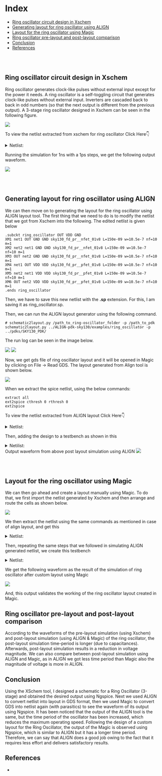 # Index
- [Ring oscillator circuit design in Xschem](https://github.com/syedimaduddin/msvsd4bituc/tree/main/Week-4#ring-oscillator-circuit-desing-in-xschem)
- [Generating layout for ring oscillator using ALIGN](https://github.com/syedimaduddin/msvsd4bituc/tree/main/Week-4#generating-layout-for-ring-oscillator-using-align)
- [Layout for the ring oscillator using Magic](https://github.com/syedimaduddin/msvsd4bituc/tree/main/Week-4#generating-layout-for-ring-oscillator-using-align)
- [Ring oscillator pre-layout and post-layout comparison](https://github.com/syedimaduddin/msvsd4bituc/blob/main/Week-4/README.md#ring-oscillator-pre-layout-and-post-layout-comparison)
- [Conclusion](https://github.com/syedimaduddin/msvsd4bituc/edit/main/Week-4/README.md#conclusion)
- [References](https://github.com/syedimaduddin/msvsd4bituc/edit/main/Week-4/README.md#references)

<br><br>

## Ring oscillator circuit design in Xschem

Ring oscillator generates clock-like pulses without external input except for the power it needs. A ring oscillator is a self-toggling circuit that generates clock-like pulses without external input. Inverters are cascaded back to back in odd numbers (so that the next output is different from the previous output). A 3-stage ring oscillator designed in Xschem can be seen in the following figure. 

<img src="./Images/ring_oscillator_schematic.png">

To view the netlist extracted from xschem for ring oscillator Click Here👇
<details><summary>Netlist:</summary> 

```
** sch_path: /home/syedimaduddin/Desktop/VSD_PD_Research_Program/Week-4/xschem/ring_oscillator.sch
**.subckt ring_oscillator
XM1 net1 out GND GND sky130_fd_pr__nfet_01v8 L=0.15 W=1 nf=1 ad='int((nf+1)/2) * W/nf * 0.29' as='int((nf+2)/2) * W/nf * 0.29'
+ pd='2*int((nf+1)/2) * (W/nf + 0.29)' ps='2*int((nf+2)/2) * (W/nf + 0.29)' nrd='0.29 / W' nrs='0.29 / W'
+ sa=0 sb=0 sd=0 mult=1 m=1
XM2 net2 net1 GND GND sky130_fd_pr__nfet_01v8 L=0.15 W=1 nf=1 ad='int((nf+1)/2) * W/nf * 0.29' as='int((nf+2)/2) * W/nf * 0.29'
+ pd='2*int((nf+1)/2) * (W/nf + 0.29)' ps='2*int((nf+2)/2) * (W/nf + 0.29)' nrd='0.29 / W' nrs='0.29 / W'
+ sa=0 sb=0 sd=0 mult=1 m=1
XM3 out net2 GND GND sky130_fd_pr__nfet_01v8 L=0.15 W=1 nf=1 ad='int((nf+1)/2) * W/nf * 0.29' as='int((nf+2)/2) * W/nf * 0.29'
+ pd='2*int((nf+1)/2) * (W/nf + 0.29)' ps='2*int((nf+2)/2) * (W/nf + 0.29)' nrd='0.29 / W' nrs='0.29 / W'
+ sa=0 sb=0 sd=0 mult=1 m=1
XM4 net1 out VDD VDD sky130_fd_pr__pfet_01v8 L=0.15 W=1 nf=1 ad='int((nf+1)/2) * W/nf * 0.29' as='int((nf+2)/2) * W/nf * 0.29'
+ pd='2*int((nf+1)/2) * (W/nf + 0.29)' ps='2*int((nf+2)/2) * (W/nf + 0.29)' nrd='0.29 / W' nrs='0.29 / W'
+ sa=0 sb=0 sd=0 mult=1 m=1
XM5 net2 net1 VDD VDD sky130_fd_pr__pfet_01v8 L=0.15 W=1 nf=1 ad='int((nf+1)/2) * W/nf * 0.29' as='int((nf+2)/2) * W/nf * 0.29'
+ pd='2*int((nf+1)/2) * (W/nf + 0.29)' ps='2*int((nf+2)/2) * (W/nf + 0.29)' nrd='0.29 / W' nrs='0.29 / W'
+ sa=0 sb=0 sd=0 mult=1 m=1
XM6 out net2 VDD VDD sky130_fd_pr__pfet_01v8 L=0.15 W=1 nf=1 ad='int((nf+1)/2) * W/nf * 0.29' as='int((nf+2)/2) * W/nf * 0.29'
+ pd='2*int((nf+1)/2) * (W/nf + 0.29)' ps='2*int((nf+2)/2) * (W/nf + 0.29)' nrd='0.29 / W' nrs='0.29 / W'
+ sa=0 sb=0 sd=0 mult=1 m=1
Vdd VDD GND 1.8
.save i(vdd)
**** begin user architecture code
.lib /usr/local/share/pdk/sky130A/libs.tech/ngspice/sky130.lib.spice tt
.ic V(OUT)=0
.tran 1p 1n
.save all
**** end user architecture code
**.ends
.GLOBAL VDD
.GLOBAL GND
.end
```
</details>

Running the simulation for 1ns with a 1ps steps, we get the following output waveform. 

<img src="./Images/ring_oscillator_output_waveform.png">

<br><br>

## Generating layout for ring oscillator using ALIGN

We can then move on to generating the layout for the ring oscillator using ALIGN layout tool. The first thing that we need to do is to modify the netlist that we got from Xschem into the following. The edited netlist is given below

```
.subckt ring_oscillator OUT VDD GND
XM1 net1 OUT GND GND sky130_fd_pr__nfet_01v8 L=150e-09 w=10.5e-7 nf=10 m=1
XM2 net2 net1 GND GND sky130_fd_pr__nfet_01v8 L=150e-09 w=10.5e-7 nf=10 m=1
XM3 OUT net2 GND GND sky130_fd_pr__nfet_01v8 L=150e-09 w=10.5e-7 nf=10 m=1
XM4 net1 OUT VDD VDD sky130_fd_pr__pfet_01v8 L=150e-09 w=10.5e-7 nf=10 m=1
XM5 net2 net1 VDD VDD sky130_fd_pr__pfet_01v8 L=150e-09 w=10.5e-7 nf=10 m=1
XM6 OUT net2 VDD VDD sky130_fd_pr__pfet_01v8 L=150e-09 w=10.5e-7 nf=10 m=1
.ends ring_oscillator
```

Then, we have to save this new netlist with the **.sp** extension. For this, I am saving it as ring_oscillator.sp. 

Then, we can run the ALIGN layout generator using the following command.

```
# schematic2layout.py /path_to_ring-oscillator_folder -p /path_to_pdk 
schematic2layout.py ../ALIGN-pdk-sky130/examples/ring_oscillator -p ../pdks/SKY130_PDK/
```

The run log can be seen in the image below. 

<img src="./Images/ring_oscillator_align_log_1.png">
<img src="./Images/ring_oscillator_align_log_2.png">

Now, we get gds file of ring oscillator layout and it will be opened in Magic by clicking on File -> Read GDS. The layout generated from Align tool is shown below.

<img src="./Images/ring_oscillator_align_layout.png">

When we extract the spice netlist, using the below commands: 

```
extract all
ext2spice cthresh 0 rthresh 0
ext2spice 
```

To view the netlist extracted from ALIGN layout Click Here👇
<details><summary>Netlist:</summary>
  
```
* SPICE3 file created from RING_OSCILLATOR_0.ext - technology: sky130A

X0 m1_828_1568# STAGE2_INV_62673116_0_0_1677810101_0/li_1179_1495# GND GND sky130_fd_pr__nfet_01v8 ad=1.47e+12p pd=1.33e+07u as=5.1975e+12p ps=4.77e+07u w=1.05e+06u l=150000u
X1 m1_828_1568# STAGE2_INV_62673116_0_0_1677810101_0/li_1179_1495# GND GND sky130_fd_pr__nfet_01v8 ad=0p pd=0u as=0p ps=0u w=1.05e+06u l=150000u
X2 GND STAGE2_INV_62673116_0_0_1677810101_0/li_1179_1495# m1_828_1568# GND sky130_fd_pr__nfet_01v8 ad=0p pd=0u as=0p ps=0u w=1.05e+06u l=150000u
X3 GND STAGE2_INV_62673116_0_0_1677810101_0/li_1179_1495# m1_828_1568# GND sky130_fd_pr__nfet_01v8 ad=0p pd=0u as=0p ps=0u w=1.05e+06u l=150000u
X4 m1_828_1568# STAGE2_INV_62673116_0_0_1677810101_0/li_1179_1495# GND GND sky130_fd_pr__nfet_01v8 ad=0p pd=0u as=0p ps=0u w=1.05e+06u l=150000u
X5 m1_828_1568# STAGE2_INV_62673116_0_0_1677810101_0/li_1179_1495# GND GND sky130_fd_pr__nfet_01v8 ad=0p pd=0u as=0p ps=0u w=1.05e+06u l=150000u
X6 GND STAGE2_INV_62673116_0_0_1677810101_0/li_1179_1495# m1_828_1568# GND sky130_fd_pr__nfet_01v8 ad=0p pd=0u as=0p ps=0u w=1.05e+06u l=150000u
X7 m1_828_1568# STAGE2_INV_62673116_0_0_1677810101_0/li_1179_1495# GND GND sky130_fd_pr__nfet_01v8 ad=0p pd=0u as=0p ps=0u w=1.05e+06u l=150000u
X8 GND STAGE2_INV_62673116_0_0_1677810101_0/li_1179_1495# m1_828_1568# GND sky130_fd_pr__nfet_01v8 ad=0p pd=0u as=0p ps=0u w=1.05e+06u l=150000u
X9 GND STAGE2_INV_62673116_0_0_1677810101_0/li_1179_1495# m1_828_1568# GND sky130_fd_pr__nfet_01v8 ad=0p pd=0u as=0p ps=0u w=1.05e+06u l=150000u
X10 STAGE2_INV_62673116_0_0_1677810101_0/li_1179_1495# OUT GND GND sky130_fd_pr__nfet_01v8 ad=1.47e+12p pd=1.33e+07u as=0p ps=0u w=1.05e+06u l=150000u
X11 STAGE2_INV_62673116_0_0_1677810101_0/li_1179_1495# OUT GND GND sky130_fd_pr__nfet_01v8 ad=0p pd=0u as=0p ps=0u w=1.05e+06u l=150000u
X12 GND OUT STAGE2_INV_62673116_0_0_1677810101_0/li_1179_1495# GND sky130_fd_pr__nfet_01v8 ad=0p pd=0u as=0p ps=0u w=1.05e+06u l=150000u
X13 GND OUT STAGE2_INV_62673116_0_0_1677810101_0/li_1179_1495# GND sky130_fd_pr__nfet_01v8 ad=0p pd=0u as=0p ps=0u w=1.05e+06u l=150000u
X14 STAGE2_INV_62673116_0_0_1677810101_0/li_1179_1495# OUT GND GND sky130_fd_pr__nfet_01v8 ad=0p pd=0u as=0p ps=0u w=1.05e+06u l=150000u
X15 STAGE2_INV_62673116_0_0_1677810101_0/li_1179_1495# OUT GND GND sky130_fd_pr__nfet_01v8 ad=0p pd=0u as=0p ps=0u w=1.05e+06u l=150000u
X16 GND OUT STAGE2_INV_62673116_0_0_1677810101_0/li_1179_1495# GND sky130_fd_pr__nfet_01v8 ad=0p pd=0u as=0p ps=0u w=1.05e+06u l=150000u
X17 STAGE2_INV_62673116_0_0_1677810101_0/li_1179_1495# OUT GND GND sky130_fd_pr__nfet_01v8 ad=0p pd=0u as=0p ps=0u w=1.05e+06u l=150000u
X18 GND OUT STAGE2_INV_62673116_0_0_1677810101_0/li_1179_1495# GND sky130_fd_pr__nfet_01v8 ad=0p pd=0u as=0p ps=0u w=1.05e+06u l=150000u
X19 GND OUT STAGE2_INV_62673116_0_0_1677810101_0/li_1179_1495# GND sky130_fd_pr__nfet_01v8 ad=0p pd=0u as=0p ps=0u w=1.05e+06u l=150000u
X20 m1_828_1568# STAGE2_INV_62673116_0_0_1677810101_0/li_1179_1495# VDD VDD sky130_fd_pr__pfet_01v8 ad=1.47e+12p pd=1.33e+07u as=5.1975e+12p ps=4.77e+07u w=1.05e+06u l=150000u
X21 VDD STAGE2_INV_62673116_0_0_1677810101_0/li_1179_1495# m1_828_1568# VDD sky130_fd_pr__pfet_01v8 ad=0p pd=0u as=0p ps=0u w=1.05e+06u l=150000u
X22 VDD STAGE2_INV_62673116_0_0_1677810101_0/li_1179_1495# m1_828_1568# VDD sky130_fd_pr__pfet_01v8 ad=0p pd=0u as=0p ps=0u w=1.05e+06u l=150000u
X23 m1_828_1568# STAGE2_INV_62673116_0_0_1677810101_0/li_1179_1495# VDD VDD sky130_fd_pr__pfet_01v8 ad=0p pd=0u as=0p ps=0u w=1.05e+06u l=150000u
X24 m1_828_1568# STAGE2_INV_62673116_0_0_1677810101_0/li_1179_1495# VDD VDD sky130_fd_pr__pfet_01v8 ad=0p pd=0u as=0p ps=0u w=1.05e+06u l=150000u
X25 VDD STAGE2_INV_62673116_0_0_1677810101_0/li_1179_1495# m1_828_1568# VDD sky130_fd_pr__pfet_01v8 ad=0p pd=0u as=0p ps=0u w=1.05e+06u l=150000u
X26 m1_828_1568# STAGE2_INV_62673116_0_0_1677810101_0/li_1179_1495# VDD VDD sky130_fd_pr__pfet_01v8 ad=0p pd=0u as=0p ps=0u w=1.05e+06u l=150000u
X27 VDD STAGE2_INV_62673116_0_0_1677810101_0/li_1179_1495# m1_828_1568# VDD sky130_fd_pr__pfet_01v8 ad=0p pd=0u as=0p ps=0u w=1.05e+06u l=150000u
X28 VDD STAGE2_INV_62673116_0_0_1677810101_0/li_1179_1495# m1_828_1568# VDD sky130_fd_pr__pfet_01v8 ad=0p pd=0u as=0p ps=0u w=1.05e+06u l=150000u
X29 m1_828_1568# STAGE2_INV_62673116_0_0_1677810101_0/li_1179_1495# VDD VDD sky130_fd_pr__pfet_01v8 ad=0p pd=0u as=0p ps=0u w=1.05e+06u l=150000u
X30 STAGE2_INV_62673116_0_0_1677810101_0/li_1179_1495# OUT VDD VDD sky130_fd_pr__pfet_01v8 ad=1.47e+12p pd=1.33e+07u as=0p ps=0u w=1.05e+06u l=150000u
X31 VDD OUT STAGE2_INV_62673116_0_0_1677810101_0/li_1179_1495# VDD sky130_fd_pr__pfet_01v8 ad=0p pd=0u as=0p ps=0u w=1.05e+06u l=150000u
X32 VDD OUT STAGE2_INV_62673116_0_0_1677810101_0/li_1179_1495# VDD sky130_fd_pr__pfet_01v8 ad=0p pd=0u as=0p ps=0u w=1.05e+06u l=150000u
X33 STAGE2_INV_62673116_0_0_1677810101_0/li_1179_1495# OUT VDD VDD sky130_fd_pr__pfet_01v8 ad=0p pd=0u as=0p ps=0u w=1.05e+06u l=150000u
X34 STAGE2_INV_62673116_0_0_1677810101_0/li_1179_1495# OUT VDD VDD sky130_fd_pr__pfet_01v8 ad=0p pd=0u as=0p ps=0u w=1.05e+06u l=150000u
X35 VDD OUT STAGE2_INV_62673116_0_0_1677810101_0/li_1179_1495# VDD sky130_fd_pr__pfet_01v8 ad=0p pd=0u as=0p ps=0u w=1.05e+06u l=150000u
X36 STAGE2_INV_62673116_0_0_1677810101_0/li_1179_1495# OUT VDD VDD sky130_fd_pr__pfet_01v8 ad=0p pd=0u as=0p ps=0u w=1.05e+06u l=150000u
X37 VDD OUT STAGE2_INV_62673116_0_0_1677810101_0/li_1179_1495# VDD sky130_fd_pr__pfet_01v8 ad=0p pd=0u as=0p ps=0u w=1.05e+06u l=150000u
X38 VDD OUT STAGE2_INV_62673116_0_0_1677810101_0/li_1179_1495# VDD sky130_fd_pr__pfet_01v8 ad=0p pd=0u as=0p ps=0u w=1.05e+06u l=150000u
X39 STAGE2_INV_62673116_0_0_1677810101_0/li_1179_1495# OUT VDD VDD sky130_fd_pr__pfet_01v8 ad=0p pd=0u as=0p ps=0u w=1.05e+06u l=150000u
X40 OUT m1_828_1568# VDD VDD sky130_fd_pr__pfet_01v8 ad=1.47e+12p pd=1.33e+07u as=0p ps=0u w=1.05e+06u l=150000u
X41 VDD m1_828_1568# OUT VDD sky130_fd_pr__pfet_01v8 ad=0p pd=0u as=0p ps=0u w=1.05e+06u l=150000u
X42 VDD m1_828_1568# OUT VDD sky130_fd_pr__pfet_01v8 ad=0p pd=0u as=0p ps=0u w=1.05e+06u l=150000u
X43 OUT m1_828_1568# VDD VDD sky130_fd_pr__pfet_01v8 ad=0p pd=0u as=0p ps=0u w=1.05e+06u l=150000u
X44 OUT m1_828_1568# VDD VDD sky130_fd_pr__pfet_01v8 ad=0p pd=0u as=0p ps=0u w=1.05e+06u l=150000u
X45 VDD m1_828_1568# OUT VDD sky130_fd_pr__pfet_01v8 ad=0p pd=0u as=0p ps=0u w=1.05e+06u l=150000u
X46 OUT m1_828_1568# VDD VDD sky130_fd_pr__pfet_01v8 ad=0p pd=0u as=0p ps=0u w=1.05e+06u l=150000u
X47 VDD m1_828_1568# OUT VDD sky130_fd_pr__pfet_01v8 ad=0p pd=0u as=0p ps=0u w=1.05e+06u l=150000u
X48 VDD m1_828_1568# OUT VDD sky130_fd_pr__pfet_01v8 ad=0p pd=0u as=0p ps=0u w=1.05e+06u l=150000u
X49 OUT m1_828_1568# VDD VDD sky130_fd_pr__pfet_01v8 ad=0p pd=0u as=0p ps=0u w=1.05e+06u l=150000u
X50 OUT m1_828_1568# GND GND sky130_fd_pr__nfet_01v8 ad=1.47e+12p pd=1.33e+07u as=0p ps=0u w=1.05e+06u l=150000u
X51 OUT m1_828_1568# GND GND sky130_fd_pr__nfet_01v8 ad=0p pd=0u as=0p ps=0u w=1.05e+06u l=150000u
X52 GND m1_828_1568# OUT GND sky130_fd_pr__nfet_01v8 ad=0p pd=0u as=0p ps=0u w=1.05e+06u l=150000u
X53 GND m1_828_1568# OUT GND sky130_fd_pr__nfet_01v8 ad=0p pd=0u as=0p ps=0u w=1.05e+06u l=150000u
X54 OUT m1_828_1568# GND GND sky130_fd_pr__nfet_01v8 ad=0p pd=0u as=0p ps=0u w=1.05e+06u l=150000u
X55 OUT m1_828_1568# GND GND sky130_fd_pr__nfet_01v8 ad=0p pd=0u as=0p ps=0u w=1.05e+06u l=150000u
X56 GND m1_828_1568# OUT GND sky130_fd_pr__nfet_01v8 ad=0p pd=0u as=0p ps=0u w=1.05e+06u l=150000u
X57 OUT m1_828_1568# GND GND sky130_fd_pr__nfet_01v8 ad=0p pd=0u as=0p ps=0u w=1.05e+06u l=150000u
X58 GND m1_828_1568# OUT GND sky130_fd_pr__nfet_01v8 ad=0p pd=0u as=0p ps=0u w=1.05e+06u l=150000u
X59 GND m1_828_1568# OUT GND sky130_fd_pr__nfet_01v8 ad=0p pd=0u as=0p ps=0u w=1.05e+06u l=150000u
C0 VDD OUT 8.55fF
C1 VDD STAGE2_INV_62673116_0_0_1677810101_0/li_1179_1495# 8.51fF
C2 m1_828_1568# OUT 1.84fF
C3 m1_828_1568# STAGE2_INV_62673116_0_0_1677810101_0/li_1179_1495# 1.83fF
C4 STAGE2_INV_62673116_0_0_1677810101_0/li_1179_1495# OUT 1.49fF
C5 m1_828_1568# VDD 7.87fF
C6 OUT GND 6.41fF 
C7 m1_828_1568# GND 6.52fF 
C8 STAGE2_INV_62673116_0_0_1677810101_0/li_1179_1495# GND 5.34fF 
C9 VDD GND 17.11fF 
```
</details>

Then, adding the design to a testbench as shown in this  
<details><summary>Netilist:</summary>
  
```
* SPICE3 file created from RING_OSCILLATOR_0.ext - technology: sky130A
V1 VDD GND 1.8
x1 OUT GND VDD ring_oscillator
**** begin user architecture code
.ic V(OUT)=0
.tran 1p 1n
.lib /usr/local/share/pdk/sky130A/libs.tech/ngspice/sky130.lib.spice tt
**** end user architecture code
.subckt ring_oscillator OUT GND VDD
X0 m1_828_1568# STAGE2_INV_62673116_0_0_1677810101_0/li_1179_1495# GND GND sky130_fd_pr__nfet_01v8 ad=1.47e+12p pd=1.33e+07u as=5.1975e+12p ps=4.77e+07u w=1.05e+06u l=150000u
X1 m1_828_1568# STAGE2_INV_62673116_0_0_1677810101_0/li_1179_1495# GND GND sky130_fd_pr__nfet_01v8 ad=0p pd=0u as=0p ps=0u w=1.05e+06u l=150000u
X2 GND STAGE2_INV_62673116_0_0_1677810101_0/li_1179_1495# m1_828_1568# GND sky130_fd_pr__nfet_01v8 ad=0p pd=0u as=0p ps=0u w=1.05e+06u l=150000u
X3 GND STAGE2_INV_62673116_0_0_1677810101_0/li_1179_1495# m1_828_1568# GND sky130_fd_pr__nfet_01v8 ad=0p pd=0u as=0p ps=0u w=1.05e+06u l=150000u
X4 m1_828_1568# STAGE2_INV_62673116_0_0_1677810101_0/li_1179_1495# GND GND sky130_fd_pr__nfet_01v8 ad=0p pd=0u as=0p ps=0u w=1.05e+06u l=150000u
X5 m1_828_1568# STAGE2_INV_62673116_0_0_1677810101_0/li_1179_1495# GND GND sky130_fd_pr__nfet_01v8 ad=0p pd=0u as=0p ps=0u w=1.05e+06u l=150000u
X6 GND STAGE2_INV_62673116_0_0_1677810101_0/li_1179_1495# m1_828_1568# GND sky130_fd_pr__nfet_01v8 ad=0p pd=0u as=0p ps=0u w=1.05e+06u l=150000u
X7 m1_828_1568# STAGE2_INV_62673116_0_0_1677810101_0/li_1179_1495# GND GND sky130_fd_pr__nfet_01v8 ad=0p pd=0u as=0p ps=0u w=1.05e+06u l=150000u
X8 GND STAGE2_INV_62673116_0_0_1677810101_0/li_1179_1495# m1_828_1568# GND sky130_fd_pr__nfet_01v8 ad=0p pd=0u as=0p ps=0u w=1.05e+06u l=150000u
X9 GND STAGE2_INV_62673116_0_0_1677810101_0/li_1179_1495# m1_828_1568# GND sky130_fd_pr__nfet_01v8 ad=0p pd=0u as=0p ps=0u w=1.05e+06u l=150000u
X10 STAGE2_INV_62673116_0_0_1677810101_0/li_1179_1495# OUT GND GND sky130_fd_pr__nfet_01v8 ad=1.47e+12p pd=1.33e+07u as=0p ps=0u w=1.05e+06u l=150000u
X11 STAGE2_INV_62673116_0_0_1677810101_0/li_1179_1495# OUT GND GND sky130_fd_pr__nfet_01v8 ad=0p pd=0u as=0p ps=0u w=1.05e+06u l=150000u
X12 GND OUT STAGE2_INV_62673116_0_0_1677810101_0/li_1179_1495# GND sky130_fd_pr__nfet_01v8 ad=0p pd=0u as=0p ps=0u w=1.05e+06u l=150000u
X13 GND OUT STAGE2_INV_62673116_0_0_1677810101_0/li_1179_1495# GND sky130_fd_pr__nfet_01v8 ad=0p pd=0u as=0p ps=0u w=1.05e+06u l=150000u
X14 STAGE2_INV_62673116_0_0_1677810101_0/li_1179_1495# OUT GND GND sky130_fd_pr__nfet_01v8 ad=0p pd=0u as=0p ps=0u w=1.05e+06u l=150000u
X15 STAGE2_INV_62673116_0_0_1677810101_0/li_1179_1495# OUT GND GND sky130_fd_pr__nfet_01v8 ad=0p pd=0u as=0p ps=0u w=1.05e+06u l=150000u
X16 GND OUT STAGE2_INV_62673116_0_0_1677810101_0/li_1179_1495# GND sky130_fd_pr__nfet_01v8 ad=0p pd=0u as=0p ps=0u w=1.05e+06u l=150000u
X17 STAGE2_INV_62673116_0_0_1677810101_0/li_1179_1495# OUT GND GND sky130_fd_pr__nfet_01v8 ad=0p pd=0u as=0p ps=0u w=1.05e+06u l=150000u
X18 GND OUT STAGE2_INV_62673116_0_0_1677810101_0/li_1179_1495# GND sky130_fd_pr__nfet_01v8 ad=0p pd=0u as=0p ps=0u w=1.05e+06u l=150000u
X19 GND OUT STAGE2_INV_62673116_0_0_1677810101_0/li_1179_1495# GND sky130_fd_pr__nfet_01v8 ad=0p pd=0u as=0p ps=0u w=1.05e+06u l=150000u
X20 m1_828_1568# STAGE2_INV_62673116_0_0_1677810101_0/li_1179_1495# VDD VDD sky130_fd_pr__pfet_01v8 ad=1.47e+12p pd=1.33e+07u as=5.1975e+12p ps=4.77e+07u w=1.05e+06u l=150000u
X21 VDD STAGE2_INV_62673116_0_0_1677810101_0/li_1179_1495# m1_828_1568# VDD sky130_fd_pr__pfet_01v8 ad=0p pd=0u as=0p ps=0u w=1.05e+06u l=150000u
X22 VDD STAGE2_INV_62673116_0_0_1677810101_0/li_1179_1495# m1_828_1568# VDD sky130_fd_pr__pfet_01v8 ad=0p pd=0u as=0p ps=0u w=1.05e+06u l=150000u
X23 m1_828_1568# STAGE2_INV_62673116_0_0_1677810101_0/li_1179_1495# VDD VDD sky130_fd_pr__pfet_01v8 ad=0p pd=0u as=0p ps=0u w=1.05e+06u l=150000u
X24 m1_828_1568# STAGE2_INV_62673116_0_0_1677810101_0/li_1179_1495# VDD VDD sky130_fd_pr__pfet_01v8 ad=0p pd=0u as=0p ps=0u w=1.05e+06u l=150000u
X25 VDD STAGE2_INV_62673116_0_0_1677810101_0/li_1179_1495# m1_828_1568# VDD sky130_fd_pr__pfet_01v8 ad=0p pd=0u as=0p ps=0u w=1.05e+06u l=150000u
X26 m1_828_1568# STAGE2_INV_62673116_0_0_1677810101_0/li_1179_1495# VDD VDD sky130_fd_pr__pfet_01v8 ad=0p pd=0u as=0p ps=0u w=1.05e+06u l=150000u
X27 VDD STAGE2_INV_62673116_0_0_1677810101_0/li_1179_1495# m1_828_1568# VDD sky130_fd_pr__pfet_01v8 ad=0p pd=0u as=0p ps=0u w=1.05e+06u l=150000u
X28 VDD STAGE2_INV_62673116_0_0_1677810101_0/li_1179_1495# m1_828_1568# VDD sky130_fd_pr__pfet_01v8 ad=0p pd=0u as=0p ps=0u w=1.05e+06u l=150000u
X29 m1_828_1568# STAGE2_INV_62673116_0_0_1677810101_0/li_1179_1495# VDD VDD sky130_fd_pr__pfet_01v8 ad=0p pd=0u as=0p ps=0u w=1.05e+06u l=150000u
X30 STAGE2_INV_62673116_0_0_1677810101_0/li_1179_1495# OUT VDD VDD sky130_fd_pr__pfet_01v8 ad=1.47e+12p pd=1.33e+07u as=0p ps=0u w=1.05e+06u l=150000u
X31 VDD OUT STAGE2_INV_62673116_0_0_1677810101_0/li_1179_1495# VDD sky130_fd_pr__pfet_01v8 ad=0p pd=0u as=0p ps=0u w=1.05e+06u l=150000u
X32 VDD OUT STAGE2_INV_62673116_0_0_1677810101_0/li_1179_1495# VDD sky130_fd_pr__pfet_01v8 ad=0p pd=0u as=0p ps=0u w=1.05e+06u l=150000u
X33 STAGE2_INV_62673116_0_0_1677810101_0/li_1179_1495# OUT VDD VDD sky130_fd_pr__pfet_01v8 ad=0p pd=0u as=0p ps=0u w=1.05e+06u l=150000u
X34 STAGE2_INV_62673116_0_0_1677810101_0/li_1179_1495# OUT VDD VDD sky130_fd_pr__pfet_01v8 ad=0p pd=0u as=0p ps=0u w=1.05e+06u l=150000u
X35 VDD OUT STAGE2_INV_62673116_0_0_1677810101_0/li_1179_1495# VDD sky130_fd_pr__pfet_01v8 ad=0p pd=0u as=0p ps=0u w=1.05e+06u l=150000u
X36 STAGE2_INV_62673116_0_0_1677810101_0/li_1179_1495# OUT VDD VDD sky130_fd_pr__pfet_01v8 ad=0p pd=0u as=0p ps=0u w=1.05e+06u l=150000u
X37 VDD OUT STAGE2_INV_62673116_0_0_1677810101_0/li_1179_1495# VDD sky130_fd_pr__pfet_01v8 ad=0p pd=0u as=0p ps=0u w=1.05e+06u l=150000u
X38 VDD OUT STAGE2_INV_62673116_0_0_1677810101_0/li_1179_1495# VDD sky130_fd_pr__pfet_01v8 ad=0p pd=0u as=0p ps=0u w=1.05e+06u l=150000u
X39 STAGE2_INV_62673116_0_0_1677810101_0/li_1179_1495# OUT VDD VDD sky130_fd_pr__pfet_01v8 ad=0p pd=0u as=0p ps=0u w=1.05e+06u l=150000u
X40 OUT m1_828_1568# VDD VDD sky130_fd_pr__pfet_01v8 ad=1.47e+12p pd=1.33e+07u as=0p ps=0u w=1.05e+06u l=150000u
X41 VDD m1_828_1568# OUT VDD sky130_fd_pr__pfet_01v8 ad=0p pd=0u as=0p ps=0u w=1.05e+06u l=150000u
X42 VDD m1_828_1568# OUT VDD sky130_fd_pr__pfet_01v8 ad=0p pd=0u as=0p ps=0u w=1.05e+06u l=150000u
X43 OUT m1_828_1568# VDD VDD sky130_fd_pr__pfet_01v8 ad=0p pd=0u as=0p ps=0u w=1.05e+06u l=150000u
X44 OUT m1_828_1568# VDD VDD sky130_fd_pr__pfet_01v8 ad=0p pd=0u as=0p ps=0u w=1.05e+06u l=150000u
X45 VDD m1_828_1568# OUT VDD sky130_fd_pr__pfet_01v8 ad=0p pd=0u as=0p ps=0u w=1.05e+06u l=150000u
X46 OUT m1_828_1568# VDD VDD sky130_fd_pr__pfet_01v8 ad=0p pd=0u as=0p ps=0u w=1.05e+06u l=150000u
X47 VDD m1_828_1568# OUT VDD sky130_fd_pr__pfet_01v8 ad=0p pd=0u as=0p ps=0u w=1.05e+06u l=150000u
X48 VDD m1_828_1568# OUT VDD sky130_fd_pr__pfet_01v8 ad=0p pd=0u as=0p ps=0u w=1.05e+06u l=150000u
X49 OUT m1_828_1568# VDD VDD sky130_fd_pr__pfet_01v8 ad=0p pd=0u as=0p ps=0u w=1.05e+06u l=150000u
X50 OUT m1_828_1568# GND GND sky130_fd_pr__nfet_01v8 ad=1.47e+12p pd=1.33e+07u as=0p ps=0u w=1.05e+06u l=150000u
X51 OUT m1_828_1568# GND GND sky130_fd_pr__nfet_01v8 ad=0p pd=0u as=0p ps=0u w=1.05e+06u l=150000u
X52 GND m1_828_1568# OUT GND sky130_fd_pr__nfet_01v8 ad=0p pd=0u as=0p ps=0u w=1.05e+06u l=150000u
X53 GND m1_828_1568# OUT GND sky130_fd_pr__nfet_01v8 ad=0p pd=0u as=0p ps=0u w=1.05e+06u l=150000u
X54 OUT m1_828_1568# GND GND sky130_fd_pr__nfet_01v8 ad=0p pd=0u as=0p ps=0u w=1.05e+06u l=150000u
X55 OUT m1_828_1568# GND GND sky130_fd_pr__nfet_01v8 ad=0p pd=0u as=0p ps=0u w=1.05e+06u l=150000u
X56 GND m1_828_1568# OUT GND sky130_fd_pr__nfet_01v8 ad=0p pd=0u as=0p ps=0u w=1.05e+06u l=150000u
X57 OUT m1_828_1568# GND GND sky130_fd_pr__nfet_01v8 ad=0p pd=0u as=0p ps=0u w=1.05e+06u l=150000u
X58 GND m1_828_1568# OUT GND sky130_fd_pr__nfet_01v8 ad=0p pd=0u as=0p ps=0u w=1.05e+06u l=150000u
X59 GND m1_828_1568# OUT GND sky130_fd_pr__nfet_01v8 ad=0p pd=0u as=0p ps=0u w=1.05e+06u l=150000u
C0 VDD OUT 8.55fF
C1 VDD STAGE2_INV_62673116_0_0_1677810101_0/li_1179_1495# 8.51fF
C2 m1_828_1568# OUT 1.84fF
C3 m1_828_1568# STAGE2_INV_62673116_0_0_1677810101_0/li_1179_1495# 1.83fF
C4 STAGE2_INV_62673116_0_0_1677810101_0/li_1179_1495# OUT 1.49fF
C5 m1_828_1568# VDD 7.87fF
C6 OUT GND 6.41fF 
C7 m1_828_1568# GND 6.52fF 
C8 STAGE2_INV_62673116_0_0_1677810101_0/li_1179_1495# GND 5.34fF 
C9 VDD GND 17.11fF 
.ends
```
</details

Output waveform from above post layout simulation using ALIGN
<img src="./Images/ring_oscillator_align_waveform.png">

<br><br>

## Layout for the ring oscillator using Magic

We can then go ahead and create a layout manually using Magic. To do that, we first import the netlist generated by Xschem and then arrange and route the cells as shown below.

<img src="./Images/ring_oscillator_magic_layout.png">

We then extract the netlist using the same commands as mentioned in case of align layout, and get this
<details><summary>Netlist:</summary>
  
```
* SPICE3 file created from ring_oscillator.ext - technology: sky130A
.subckt ring_oscillator OUT GND VDD
X0 m1_422_986# OUT GND VSUBS sky130_fd_pr__nfet_01v8 ad=2.9e+11p pd=2.58e+06u as=8.7e+11p ps=7.74e+06u w=1e+06u l=150000u
X1 m1_474_n58# m1_422_986# GND VSUBS sky130_fd_pr__nfet_01v8 ad=2.9e+11p pd=2.58e+06u as=0p ps=0u w=1e+06u l=150000u
X2 OUT m1_474_n58# GND VSUBS sky130_fd_pr__nfet_01v8 ad=2.9e+11p pd=2.58e+06u as=0p ps=0u w=1e+06u l=150000u
X3 m1_422_986# OUT VDD XM4/w_n211_n319# sky130_fd_pr__pfet_01v8 ad=2.9e+11p pd=2.58e+06u as=8.7e+11p ps=7.74e+06u w=1e+06u l=150000u
X4 m1_474_n58# m1_422_986# VDD XM5/w_n211_n319# sky130_fd_pr__pfet_01v8 ad=2.9e+11p pd=2.58e+06u as=0p ps=0u w=1e+06u l=150000u
X5 OUT m1_474_n58# VDD XM6/w_n211_n319# sky130_fd_pr__pfet_01v8 ad=2.9e+11p pd=2.58e+06u as=0p ps=0u w=1e+06u l=150000u
C0 m1_422_986# XM6/w_n211_n319# 0.00fF
C1 XM5/w_n211_n319# XM6/w_n211_n319# 0.03fF
C2 XM4/w_n211_n319# XM6/w_n211_n319# 0.00fF
C3 m1_422_986# m1_474_n58# 0.18fF
C4 XM5/w_n211_n319# m1_474_n58# 0.17fF
C5 XM4/w_n211_n319# m1_474_n58# 0.00fF
C6 GND OUT 0.35fF
C7 VDD OUT 0.33fF
C8 m1_422_986# XM5/w_n211_n319# 0.43fF
C9 m1_422_986# XM4/w_n211_n319# 0.17fF
C10 GND XM6/w_n211_n319# 0.00fF
C11 VDD XM6/w_n211_n319# 0.36fF
C12 XM4/w_n211_n319# XM5/w_n211_n319# 0.03fF
C13 GND m1_474_n58# 0.37fF
C14 VDD m1_474_n58# 0.37fF
C15 m1_422_986# GND 0.36fF
C16 m1_422_986# VDD 0.36fF
C17 GND XM5/w_n211_n319# 0.00fF
C18 VDD XM5/w_n211_n319# 0.37fF
C19 GND XM4/w_n211_n319# 0.00fF
C20 VDD XM4/w_n211_n319# 0.40fF
C21 OUT XM6/w_n211_n319# 0.17fF
C22 OUT m1_474_n58# 0.52fF
C23 GND VDD 0.01fF
C24 m1_422_986# OUT 0.52fF
C25 m1_474_n58# XM6/w_n211_n319# 0.39fF
C26 XM5/w_n211_n319# OUT 0.03fF
C27 XM4/w_n211_n319# OUT 0.36fF
C28 m1_474_n58# VSUBS 0.46fF **FLOATING
C29 m1_422_986# VSUBS 0.39fF **FLOATING
C30 XM6/w_n211_n319# VSUBS 1.10fF **FLOATING
C31 XM5/w_n211_n319# VSUBS 1.10fF **FLOATING
C32 XM4/w_n211_n319# VSUBS 1.10fF **FLOATING
C33 OUT VSUBS 1.47fF
C34 GND VSUBS 0.87fF
.ends
```
</details>

Then, repeating the same steps that we followed in simulating ALIGN generated netlist, we create this testbench
<details><summary>Netlist:</summary>
  
```
* SPICE3 file created from ring_oscillator.ext - technology: sky130A
V1 VDD GND 1.8
x1 OUT GND VDD ring_oscillator
**** begin user architecture code
.ic V(OUT)=0
.tran 1p 1n
.lib /usr/local/share/pdk/sky130A/libs.tech/ngspice/sky130.lib.spice tt
**** end user architecture code
  
.subckt ring_oscillator OUT GND VDD
X0 m1_422_986# OUT GND VSUBS sky130_fd_pr__nfet_01v8 ad=2.9e+11p pd=2.58e+06u as=8.7e+11p ps=7.74e+06u w=1e+06u l=150000u
X1 m1_474_n58# m1_422_986# GND VSUBS sky130_fd_pr__nfet_01v8 ad=2.9e+11p pd=2.58e+06u as=0p ps=0u w=1e+06u l=150000u
X2 OUT m1_474_n58# GND VSUBS sky130_fd_pr__nfet_01v8 ad=2.9e+11p pd=2.58e+06u as=0p ps=0u w=1e+06u l=150000u
X3 m1_422_986# OUT VDD XM4/w_n211_n319# sky130_fd_pr__pfet_01v8 ad=2.9e+11p pd=2.58e+06u as=8.7e+11p ps=7.74e+06u w=1e+06u l=150000u
X4 m1_474_n58# m1_422_986# VDD XM5/w_n211_n319# sky130_fd_pr__pfet_01v8 ad=2.9e+11p pd=2.58e+06u as=0p ps=0u w=1e+06u l=150000u
X5 OUT m1_474_n58# VDD XM6/w_n211_n319# sky130_fd_pr__pfet_01v8 ad=2.9e+11p pd=2.58e+06u as=0p ps=0u w=1e+06u l=150000u
C0 m1_422_986# XM6/w_n211_n319# 0.00fF
C1 XM5/w_n211_n319# XM6/w_n211_n319# 0.03fF
C2 XM4/w_n211_n319# XM6/w_n211_n319# 0.00fF
C3 m1_422_986# m1_474_n58# 0.18fF
C4 XM5/w_n211_n319# m1_474_n58# 0.17fF
C5 XM4/w_n211_n319# m1_474_n58# 0.00fF
C6 GND OUT 0.35fF
C7 VDD OUT 0.33fF
C8 m1_422_986# XM5/w_n211_n319# 0.43fF
C9 m1_422_986# XM4/w_n211_n319# 0.17fF
C10 GND XM6/w_n211_n319# 0.00fF
C11 VDD XM6/w_n211_n319# 0.36fF
C12 XM4/w_n211_n319# XM5/w_n211_n319# 0.03fF
C13 GND m1_474_n58# 0.37fF
C14 VDD m1_474_n58# 0.37fF
C15 m1_422_986# GND 0.36fF
C16 m1_422_986# VDD 0.36fF
C17 GND XM5/w_n211_n319# 0.00fF
C18 VDD XM5/w_n211_n319# 0.37fF
C19 GND XM4/w_n211_n319# 0.00fF
C20 VDD XM4/w_n211_n319# 0.40fF
C21 OUT XM6/w_n211_n319# 0.17fF
C22 OUT m1_474_n58# 0.52fF
C23 GND VDD 0.01fF
C24 m1_422_986# OUT 0.52fF
C25 m1_474_n58# XM6/w_n211_n319# 0.39fF
C26 XM5/w_n211_n319# OUT 0.03fF
C27 XM4/w_n211_n319# OUT 0.36fF
C28 m1_474_n58# VSUBS 0.46fF 
C29 m1_422_986# VSUBS 0.39fF 
C30 XM6/w_n211_n319# VSUBS 1.10fF 
C31 XM5/w_n211_n319# VSUBS 1.10fF
C32 XM4/w_n211_n319# VSUBS 1.10fF 
C33 OUT VSUBS 1.47fF
C34 GND VSUBS 0.87fF
.ends  
```
</details>

We get the following waveform as the result of the simulation of ring oscillator after custom layout using Magic

<img src="./Images/ring_oscillator_magic_waveform.png">

And, this output validates the working of the ring oscillator layout created in Magic.

<!--## Analaysis of the ring oscillator pre-layout and post-layout results-->

## Ring oscillator pre-layout and post-layout comparison
According to the waveforms of the pre-layout simulation (using Xschem) and post-layout simulation (using ALIGN & Magic) of the ring oscillator, the post-layout simulation time-period is longer (due to capacitances). Afterwards, post-layout simulation results in a reduction in voltage magnitude. We can also compare between post-layout simulation using ALIGN and Magic, as in ALIGN we got less time period than Magic also the magnitude of voltage is more in ALIGN.
  
## Conclusion
Using the XSchem tool, I designed a schematic for a Ring Oscillator (3-stage) and obtained the desired output using Ngspice. Next we used ALIGN to convert netlist into layout in GDS format, then we used Magic to convert GDS into netlist again (with parasitics) to see the waveform of its output using Ngspice. It has been noticed that the output of the ALIGN tool is the same, but the time period of the oscillator has been increased, which reduces the maximum operating speed. Following the design of a custom layout for the Ring Oscillator, the output of the Magic is observed using Ngspice, which is similar to ALIGN but it has a longer time period. Therefore, we can say that ALIGN does a good job owing to the fact that it requires less effort and delivers satisfactory results.

## References
* 
